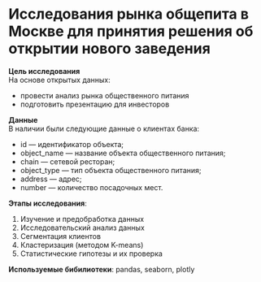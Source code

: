 # Исследования рынка общепита в Москве для принятия решения об открытии нового заведения

**Цель исследования**<br>
На основе открытых данных:
- провести анализ рынка общественного питания
- подготовить презентацию для инвесторов

**Данные**<br>
В наличии были следующие данные о клиентах банка:
* id — идентификатор объекта;
* object_name — название объекта общественного питания;
* chain — сетевой ресторан;
* object_type — тип объекта общественного питания;
* address — адрес;
* number — количество посадочных мест.

**Этапы исследования**:
1. Изучение и предобработка данных
2. Исследовательский анализ данных
3. Сегментация клиентов
4. Кластеризация (методом K-means)
5. Статистические гипотезы и их проверка

**Используемые бибилиотеки**:
pandas, seaborn, plotly
